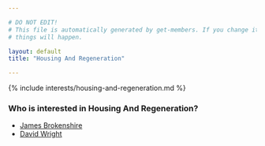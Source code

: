 ```yaml
---

# DO NOT EDIT!
# This file is automatically generated by get-members. If you change it, bad
# things will happen.

layout: default
title: "Housing And Regeneration"

---
```


{% include interests/housing-and-regeneration.md %}

### Who is interested in Housing And Regeneration?


* [James Brokenshire](members/james-brokenshire.html)
* [David Wright](members/david-wright.html)
